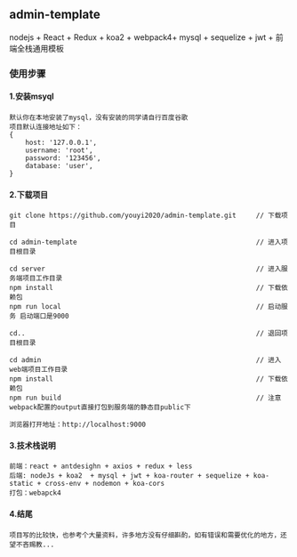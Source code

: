 ## admin-template
nodejs + React + Redux + koa2 + webpack4+ mysql  + sequelize + jwt  + 前端全栈通用模板
### 使用步骤

#### 1.安装msyql
```
默认你在本地安装了mysql，没有安装的同学请自行百度谷歌
项目默认连接地址如下：
{
    host: '127.0.0.1',
    username: 'root',
    password: '123456',
    database: 'user',
}
```

#### 2.下载项目
```
git clone https://github.com/youyi2020/admin-template.git     // 下载项目

cd admin-template                                             // 进入项目根目录

cd server                                                     // 进入服务端项目工作目录
npm install                                                   // 下载依赖包
npm run local                                                 // 启动服务 启动端口是9000

cd..                                                          // 退回项目根目录

cd admin                                                      // 进入web端项目工作目录
npm install                                                   // 下载依赖包
npm run build                                                 // 注意webpack配置的output直接打包到服务端的静态目public下

浏览器打开地址：http://localhost:9000 

```

#### 3.技术栈说明
```
前端：react + antdesighn + axios + redux + less
后端: nodeJs + koa2  + mysql + jwt + koa-router + sequelize + koa-static + cross-env + nodemon + koa-cors
打包：webapck4
```

#### 4.结尾
```
项目写的比较快，也参考个大量资料，许多地方没有仔细斟酌，如有错误和需要优化的地方，还望不吝赐教...
```





